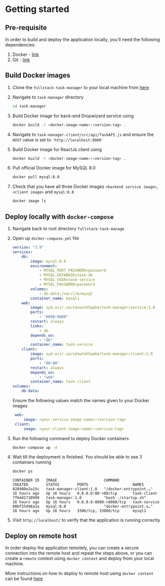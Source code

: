 # Getting started

## Pre-requisite

In order to build and deploy the application locally, you'll need the following dependencies:

1. Docker - [link](https://www.docker.com/products/docker-desktop)
2. Git - [link](https://git-scm.com/downloads)

## Build Docker images

1. Clone the `fullstack-task-manager` to your local machine from [here](https://github.com/truongkimson/fullstack-task-manager)

2. Navigate to `task-manager` directory

    ```bash
    cd task-manager
    ```

3. Build Docker image for back-end Dropwizard service using

    ```bash
    docker build -t <docker-image-name>:<version-tag> .
    ```

4. Navigate to `task-manager-client/src/api/TaskAPI.js` and ensure the `HOST` value is set to `'http://localhost:8080'`

5. Build Docker image for ReactJs client using

    ```bash
    docker build -t <docker-image-name>:<version-tag> .
    ```

6. Pull official Docker image for MySQL 8.0

    ```bash
    docker pull mysql:8.0
    ```

7. Check that you have all three Docker images `<backend service image>`, `<client image>` and `mysql:8.0`

    ```bash
    docker image ls
    ```

## Deploy locally with `docker-compose`

1. Navigate back to root directory `fullstack-task-manage`
   
2. Open up `docker-compose.yml` file

    ```yml
    version: "3.9"
    services:
        db:
            image: mysql:8.0
            environment:
                - MYSQL_ROOT_PASSWORD=password
                - MYSQL_DATABASE=task-db
                - MYSQL_USER=task-service
                - MYSQL_PASSWORD=password
            volumes:
                - db-data:/var/lib/mysql
            container_name: mysql1
        web:
            image: syd.ocir.io/sdvw2vh5qake/task-manager/service:1.0
            ports:
                - "8080:8080"
            restart: always
            links:
                - db
            depends_on:
                - "db"
            container_name: task-service
        client:
            image: syd.ocir.io/sdvw2vh5qake/task-manager/client:1.0
            ports:
                - "80:80"
            restart: always
            depends_on:
                - "web"
            container_name: task-client
    volumes:
        db-data:
    ```

    Ensure the following values match the names given to your Docker images

    ```yml
     web:
         image: <your-service-image-name>:<version-tag>
     client:
         image: <your-client-image-name>:<version-tag>
    ```

3. Run the following command to deploy Docker containers

    ```bash
    docker-compose up -d
    ```

4. Wait till the deployment is finished. You should be able to see 3 containers running 

    ```bash
    docker ps
    ```

    ```
    CONTAINER ID   IMAGE                     COMMAND                  CREATED        STATUS        PORTS                    NAMES
    028980e2a15c   task-manager-client:1.0   "/docker-entrypoint.…"   16 hours ago   Up 16 hours   0.0.0.0:80->80/tcp       task-client
    7f6441710999   task-manager:1.0          "bash ./startup.sh"      16 hours ago   Up 16 hours   0.0.0.0:8080->8080/tcp   task-service
    08bf55498a2a   mysql:8.0                 "docker-entrypoint.s…"   16 hours ago   Up 16 hours   3306/tcp, 33060/tcp      mysql1
    ```

5. Visit `http://localhost/` to verify that the application is running correctly

## Deploy on remote host

In order deploy the application remotely, you can create a secure connection into the remote host and repeat the steps above, or you can create a `remote` context using `docker context` and deploy from your local machine.

More instructions on how to deploy to remote host using `docker context` can be found [here](https://www.docker.com/blog/how-to-deploy-on-remote-docker-hosts-with-docker-compose/)